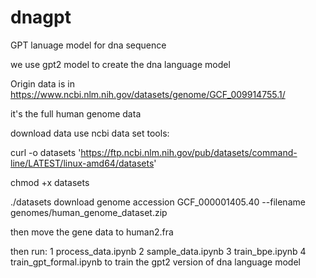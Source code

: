 # dnagpt
GPT lanuage model for dna sequence

we use gpt2 model to create the dna language model

Origin data is in https://www.ncbi.nlm.nih.gov/datasets/genome/GCF_009914755.1/

it's the full human genome data

download data use ncbi data set tools: 

curl -o datasets 'https://ftp.ncbi.nlm.nih.gov/pub/datasets/command-line/LATEST/linux-amd64/datasets' 

chmod +x datasets 

./datasets download genome accession GCF_000001405.40 --filename genomes/human_genome_dataset.zip 

then move the gene data to human2.fra


then run:
1 process_data.ipynb
2 sample_data.ipynb
3 train_bpe.ipynb
4 train_gpt_formal.ipynb
to train the gpt2 version of dna language model

